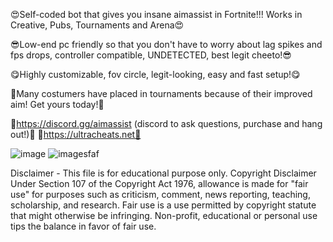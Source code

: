 😍Self-coded bot that gives you insane aimassist in Fortnite!!!   Works in Creative, Pubs, Tournaments and Arena😍

😎Low-end pc friendly so that you don't have to worry about lag spikes and fps drops, controller compatible, UNDETECTED, best legit cheeto!😎

😋Highly customizable, fov circle, legit-looking, easy and fast setup!😋

🥳Many costumers have placed in tournaments because of their improved aim! Get yours today!🥳

💜https://discord.gg/aimassist (discord to ask questions, purchase and hang out!)💜
💜https://ultracheats.net💜

![image](https://user-images.githubusercontent.com/105129035/205740426-94d37977-e5b9-4cdb-a5d1-18ab1397935f.png)
![imagesfaf](https://user-images.githubusercontent.com/105129035/210282124-5a4a8186-e346-446d-acf5-625d5030e0ef.png)

Disclaimer - This file is for educational purpose only. Copyright Disclaimer Under Section 107 of the Copyright Act 1976, allowance is made for "fair use" for purposes such as criticism, comment, news reporting, teaching, scholarship, and research. Fair use is a use permitted by copyright statute that might otherwise be infringing. Non-profit, educational or personal use tips the balance in favor of fair use.




